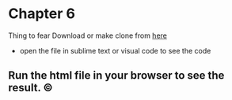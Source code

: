 # Chapter 6
Thing to fear
Download or make clone from [here](https://github.com/Benn9211/cha_7.git)
* open the file in sublime text or visual code to see the code
## Run the html file in your browser to see the result. &copy;
